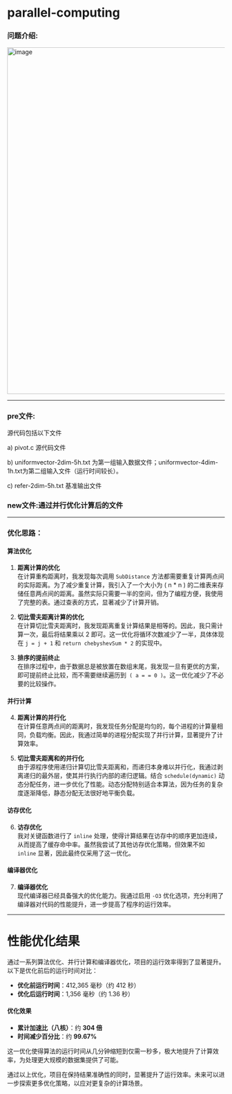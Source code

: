 # parallel-computing
### 问题介绍:
<img width="800" alt="image" src="https://github.com/user-attachments/assets/580112f0-3405-4825-90fa-d0bdf960368d" />

---

### pre文件:
源代码包括以下文件

a)	pivot.c 源代码文件

b)	uniformvector-2dim-5h.txt 为第一组输入数据文件；uniformvector-4dim-1h.txt为第二组输入文件（运行时间较长）。 

c)	refer-2dim-5h.txt 基准输出文件 

### new文件:通过并行优化计算后的文件
---
### 优化思路：

#### 算法优化

1. **距离计算的优化**  
   在计算重构距离时，我发现每次调用 `SubDistance` 方法都需要重复计算两点间的实际距离。为了减少重复计算，我引入了一个大小为 \( n * n \) 的二维表来存储任意两点间的距离。虽然实际只需要一半的空间，但为了编程方便，我使用了完整的表。通过查表的方式，显著减少了计算开销。

2. **切比雪夫距离计算的优化**  
   在计算切比雪夫距离时，我发现距离重复计算结果是相等的。因此，我只需计算一次，最后将结果乘以 2 即可。这一优化将循环次数减少了一半，具体体现在 `j = j + 1` 和 `return chebyshevSum * 2` 的实现中。

3. **排序的提前终止**  
   在排序过程中，由于数据总是被放置在数组末尾，我发现一旦有更优的方案，即可提前终止比较，而不需要继续遍历到` ( a = = 0 )`。这一优化减少了不必要的比较操作。

#### 并行计算

4. **距离计算的并行化**  
   在计算任意两点间的距离时，我发现任务分配是均匀的，每个进程的计算量相同，负载均衡。因此，我通过简单的进程分配实现了并行计算，显著提升了计算效率。

5. **切比雪夫距离和的并行化**  
   由于源程序使用递归计算切比雪夫距离和，而递归本身难以并行化，我通过剥离递归的最外层，使其并行执行内部的递归逻辑。结合 `schedule(dynamic)` 动态分配任务，进一步优化了性能。动态分配特别适合本算法，因为任务的复杂度逐渐降低，静态分配无法很好地平衡负载。

#### 访存优化

6. **访存优化**  
   我对关键函数进行了 `inline` 处理，使得计算结果在访存中的顺序更加连续，从而提高了缓存命中率。虽然我尝试了其他访存优化策略，但效果不如 `inline` 显著，因此最终仅采用了这一优化。

#### 编译器优化

7. **编译器优化**  
   现代编译器已经具备强大的优化能力。我通过启用 `-O3` 优化选项，充分利用了编译器对代码的性能提升，进一步提高了程序的运行效率。
   
---

# 性能优化结果

通过一系列算法优化、并行计算和编译器优化，项目的运行效率得到了显著提升。以下是优化前后的运行时间对比：

- **优化前运行时间**：412,365 毫秒（约 412 秒）
- **优化后运行时间**：1,356 毫秒（约 1.36 秒）

#### 优化效果
- **累计加速比（八核）**：约 **304 倍**
- **时间减少百分比**：约 **99.67%**

这一优化使得算法的运行时间从几分钟缩短到仅需一秒多，极大地提升了计算效率，为处理更大规模的数据集提供了可能。

通过以上优化，项目在保持结果准确性的同时，显著提升了运行效率。未来可以进一步探索更多优化策略，以应对更复杂的计算场景。
